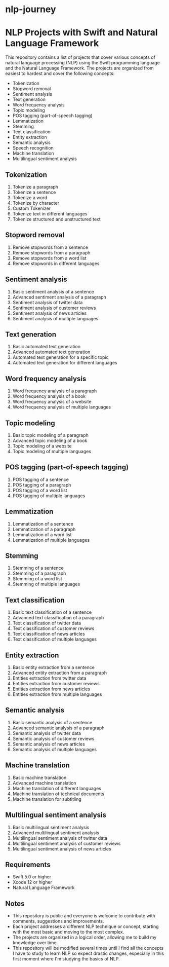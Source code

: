 # nlp-journey

# NLP Projects with Swift and Natural Language Framework

This repository contains a list of projects that cover various concepts of natural language processing (NLP) using the Swift programming language and the Natural Language Framework. The projects are organized from easiest to hardest and cover the following concepts:

- Tokenization
- Stopword removal
- Sentiment analysis
- Text generation
- Word frequency analysis
- Topic modeling
- POS tagging (part-of-speech tagging)
- Lemmatization
- Stemming
- Text classification
- Entity extraction
- Semantic analysis
- Speech recognition
- Machine translation
- Multilingual sentiment analysis

## Tokenization
1. Tokenize a paragraph
2. Tokenize a sentence
3. Tokenize a word
4. Tokenize by character
5. Custom Tokenizer
6. Tokenize text in different languages
7. Tokenize structured and unstructured text

## Stopword removal
1. Remove stopwords from a sentence
2. Remove stopwords from a paragraph
3. Remove stopwords from a word list
4. Remove stopwords in different languages

## Sentiment analysis
1. Basic sentiment analysis of a sentence
2. Advanced sentiment analysis of a paragraph
3. Sentiment analysis of twitter data
4. Sentiment analysis of customer reviews
5. Sentiment analysis of news articles
6. Sentiment analysis of multiple languages

## Text generation
1. Basic automated text generation
2. Advanced automated text generation
3. Automated text generation for a specific topic
4. Automated text generation for different languages

## Word frequency analysis
1. Word frequency analysis of a paragraph
2. Word frequency analysis of a book
3. Word frequency analysis of a website
4. Word frequency analysis of multiple languages

## Topic modeling
1. Basic topic modeling of a paragraph
2. Advanced topic modeling of a book
3. Topic modeling of a website
4. Topic modeling of multiple languages

## POS tagging (part-of-speech tagging)
1. POS tagging of a sentence
2. POS tagging of a paragraph
3. POS tagging of a word list
4. POS tagging of multiple languages

## Lemmatization
1. Lemmatization of a sentence
2. Lemmatization of a paragraph
3. Lemmatization of a word list
4. Lemmatization of multiple languages

## Stemming
1. Stemming of a sentence
2. Stemming of a paragraph
3. Stemming of a word list
4. Stemming of multiple languages

## Text classification
1. Basic text classification of a sentence
2. Advanced text classification of a paragraph
3. Text classification of twitter data
4. Text classification of customer reviews
5. Text classification of news articles
6. Text classification of multiple languages

## Entity extraction
1. Basic entity extraction from a sentence
2. Advanced entity extraction from a paragraph
3. Entities extraction from twitter data
4. Entities extraction from customer reviews
5. Entities extraction from news articles
6. Entities extraction from multiple languages

## Semantic analysis
1. Basic semantic analysis of a sentence
2. Advanced semantic analysis of a paragraph
3. Semantic analysis of twitter data
4. Semantic analysis of customer reviews
5. Semantic analysis of news articles
6. Semantic analysis of multiple languages

## Machine translation
1. Basic machine translation
2. Advanced machine translation
3. Machine translation of different languages
4. Machine translation of technical documents
5. Machine translation for subtitling

## Multilingual sentiment analysis
1. Basic multilingual sentiment analysis
2. Advanced multilingual sentiment analysis
3. Multilingual sentiment analysis of twitter data
4. Multilingual sentiment analysis of customer reviews
5. Multilingual sentiment analysis of news articles

## Requirements
- Swift 5.0 or higher
- Xcode 12 or higher
- Natural Language Framework

## Notes
- This repository is public and everyone is welcome to contribute with comments, suggestions and improvements.
- Each project addresses a different NLP technique or concept, starting with the most basic and moving to the most complex.
- The projects are organized in a logical order, allowing me to build my knowledge over time.
- This repository will be modified several times until I find all the concepts I have to study to learn NLP so expect drastic changes, especially in this first moment where I'm studying the basics of NLP.
